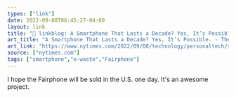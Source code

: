 ```yaml
---
types: ["link"]
date: 2022-09-08T06:45:27-04:00
layout: link
title: "🔗 linkblog: A Smartphone That Lasts a Decade? Yes, It’s Possible. - The New York Times'"
art_title: "A Smartphone That Lasts a Decade? Yes, It’s Possible. - The New York Times"
art_link: "https://www.nytimes.com/2022/09/08/technology/personaltech/smartphone-lasts-decade.html"
source: ["nytimes.com"]
tags: ["smartphone","e-waste","Fairphone"]
---
```

I hope the Fairphone will be sold in the U.S. one day. It's an awesome project.
 
